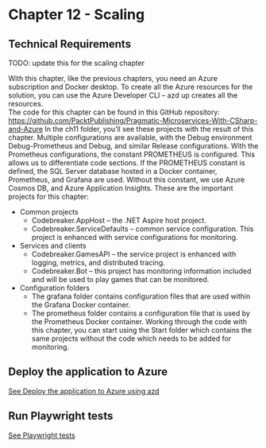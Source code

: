 # Chapter 12 - Scaling

## Technical Requirements

TODO: update this for the scaling chapter

With this chapter, like the previous chapters, you need an Azure subscription and Docker desktop. To create all the Azure resources for the solution, you can use the Azure Developer CLI – azd up creates all the resources.  
The code for this chapter can be found in this GitHub repository: https://github.com/PacktPublishing/Pragmatic-Microservices-With-CSharp-and-Azure
In the ch11 folder, you’ll see these projects with the result of this chapter. Multiple configurations are available, with the Debug environment Debug-Prometheus and Debug, and similar Release configurations. With the Prometheus configurations, the constant PROMETHEUS is configured. This allows us to differentiate code sections. If the PROMETHEUS constant is defined, the SQL Server database hosted in a Docker container, Prometheus, and Grafana are used. Without this constant, we use Azure Cosmos DB, and Azure Application Insights.
These are the important projects for this chapter:

* Common projects
  * Codebreaker.AppHost – the .NET Aspire host project. 
  * Codebreaker.ServiceDefaults – common service configuration. This project is enhanced with service configurations for monitoring.
* Services and clients
  * Codebreaker.GamesAPI – the service project is enhanced with logging, metrics, and distributed tracing.
  * Codebreaker.Bot – this project has monitoring information included and will be used to play games that can be monitored.
* Configuration folders
  * The grafana folder contains configuration files that are used within the Grafana Docker container.
  * The prometheus folder contains a configuration file that is used by the Prometheus Docker container.
Working through the code with this chapter, you can start using the Start folder which contains the same projects without the code which needs to be added for monitoring.

## Deploy the application to Azure

[See Deploy the application to Azure using azd](../Deploy2Azure.md)

## Run Playwright tests

[See Playwright tests](../TestWithPlaywright.md)
